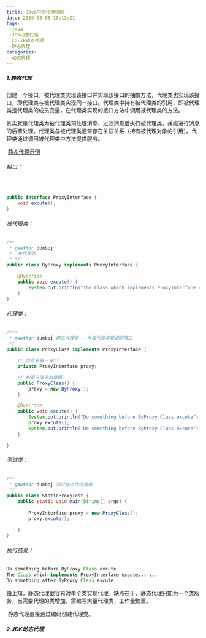 ```yaml
---
title: Java中的代理机制
date: 2019-08-08 10:13:21
tags: 
 -java
 -JDK动态代理
 -CGLIB动态代理
 -静态代理
categories:
 -动态代理
---
```


##### 1.静态代理

​	创建一个接口，被代理类实现该接口并实现该接口的抽象方法，代理类也实现该接口，即代理类与被代理类实现同一接口。代理类中持有被代理类的引用，即被代理类是代理类的成员变量，在代理类实现的接口方法中调用被代理类的方法。

​	其实就是代理类为被代理类预处理消息、过滤消息后执行被代理类，并能进行消息的后置处理。代理类与被代理类通常存在关联关系（持有被代理对象的引用）。代理类通过调用被代理类中方法提供服务。

​	<u>静态代理示例</u>

###### 接口：

​	

```java
public interface ProxyInterface {
    void excute();
}
```

###### 被代理类：

```java
/**
 * @author dumboj
 * 	被代理类
 * */
public class ByProxy implements ProxyInterface {

	@Override
	public void excute() {
		System.out.println("The Class which implements ProxyInterface excute... ...");
	}
}
```

###### 代理类：

```java
/***
 * @author dumboj 静态代理类---与被代理实现相同接口
 */
public class ProxyClass implements ProxyInterface {

	// 成员变量--接口
	private ProxyInterface proxy;

	// 构造方法多态赋值
	public ProxyClass() {
		proxy = new ByProxy();
	}

	@Override
	public void excute() {
		System.out.println("Do something before ByProxy Class excute");
		proxy.excute();
		System.out.println("Do something before ByProxy Class excute");
	}

}
```

###### 测试类：

```java
/**
 * @author dumboj 测试静态代理调用
 */
public class StaticProxyTest {
	public static void main(String[] args) {
		
		ProxyInterface proxy = new ProxyClass();
		proxy.excute();
		
	}
}
```

###### 执行结果：

```java
Do something before ByProxy Class excute
The Class which implements ProxyInterface excute... ...
Do something after ByProxy Class excute
```

​	由上知，静态代理很容易对单个类实现代理。缺点在于，静态代理只能为一个类服务，当需要代理的类增加，需编写大量代理类，工作量繁重。

​	静态代理直接通过编码创建代理类。

##### 2.JDK动态代理

​	